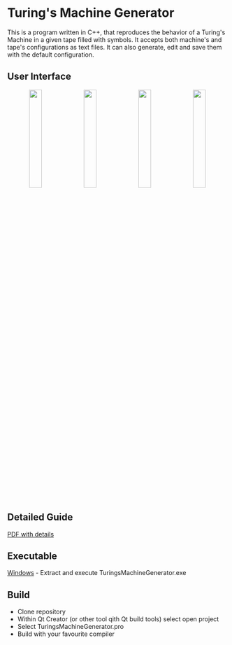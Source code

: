 # Turing's Machine Generator
This is a program written in C++, that reproduces the behavior of a Turing's Machine in a given tape filled with symbols. It accepts both machine's and tape's configurations as text files. It can also generate, edit and save them with the default configuration.

## User Interface
<p align="center">
  <img src="https://i.imgur.com/KG19Yjk.png" width="24%"/>
  <img src="https://i.imgur.com/TuWGCkb.png" width="24%"/>
  <img src="https://i.imgur.com/cW6lX5u.png" width="24%"/>
  <img src="https://i.imgur.com/Zx0PCBW.png" width="24%"/>
</p>

## Detailed Guide
[PDF with details](https://drive.google.com/file/d/1ZCt0UHkelz0jMjvgJkSuYC6mIxCAzb95/view?usp=sharing)

## Executable
[Windows](https://drive.google.com/open?id=162AiHEm7-ugQmCrp6abZ4_EKJGZ1K9BQ)  -  Extract and execute TuringsMachineGenerator.exe

## Build
- Clone repository
- Within Qt Creator (or other tool qith Qt build tools) select open project
- Select TuringsMachineGenerator.pro
- Build with your favourite compiler